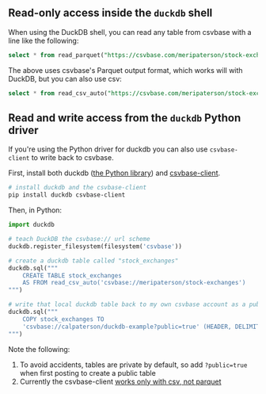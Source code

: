 <!--
title = "How do I use csvbase with DuckDB?"
description = "Using plain old HTTPS, or the csvbase-client, to read and write csvbase tables from duckdb"
draft = true
created = 2024-05-23
updated = 2024-05-23
-->

## Read-only access inside the `duckdb` shell

When using the DuckDB shell, you can read any table from csvbase with a line like the following:

```sql
select * from read_parquet("https://csvbase.com/meripaterson/stock-exchanges.parquet");
```

The above uses csvbase's Parquet output format, which works will with DuckDB,
but you can also use csv:

```sql
select * from read_csv_auto("https://csvbase.com/meripaterson/stock-exchanges.csv");
```

## Read and write access from the `duckdb` Python driver

If you're using the Python driver for duckdb you can also use `csvbase-client`
to write back to csvbase.

First, install both duckdb ([the Python
library](https://pypi.org/project/duckdb/)) and
[csvbase-client](https://pypi.org/project/csvbase-client/).

```bash
# install duckdb and the csvbase-client
pip install duckdb csvbase-client
```

Then, in Python:

```python
import duckdb

# teach DuckDB the csvbase:// url scheme
duckdb.register_filesystem(filesystem('csvbase'))

# create a duckdb table called "stock_exchanges"
duckdb.sql("""
    CREATE TABLE stock_exchanges
    AS FROM read_csv_auto('csvbase://meripaterson/stock-exchanges')
""")

# write that local duckdb table back to my own csvbase account as a public table
duckdb.sql("""
    COPY stock_exchanges TO
    'csvbase://calpaterson/duckdb-example?public=true' (HEADER, DELIMITER ',')
""")
```

Note the following:

1. To avoid accidents, tables are private by default, so add `?public=true`
   when first posting to create a public table
2. Currently the csvbase-client [works only with csv, not
   parquet](https://github.com/calpaterson/csvbase-client/issues/1)
